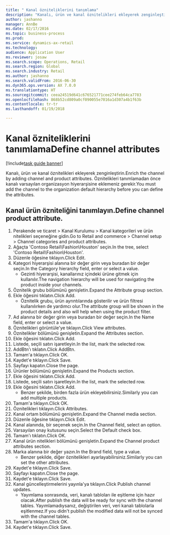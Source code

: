 ```yaml
--- 
title: " Kanal özniteliklerini tanımlama"
description: "Kanalı, ürün ve kanal öznitelikleri ekleyerek zenginleştirin."
author: jashanno
manager: AnnBe
ms.date: 02/17/2016
ms.topic: business-process
ms.prod: 
ms.service: dynamics-ax-retail
ms.technology: 
audience: Application User
ms.reviewer: josaw
ms.search.scope: Operations, Retail
ms.search.region: Global
ms.search.industry: Retail
ms.author: jashanno
ms.search.validFrom: 2016-06-30
ms.dyn365.ops.version: AX 7.0.0
ms.translationtype: HT
ms.sourcegitcommit: ceea24519d641c676521771cee274feb64ca7783
ms.openlocfilehash: 868b52cd809a0cf090055e7016a1d307a4b1f63b
ms.contentlocale: tr-tr
ms.lasthandoff: 01/19/2018

---
```

# <a name="define-channel-attributes"></a><span data-ttu-id="0ca5e-103"> Kanal özniteliklerini tanımlama</span><span class="sxs-lookup"><span data-stu-id="0ca5e-103">Define channel attributes</span></span>

[!include[task guide banner](../includes/task-guide-banner.md)]

<span data-ttu-id="0ca5e-104">Kanalı, ürün ve kanal öznitelikleri ekleyerek zenginleştirin.</span><span class="sxs-lookup"><span data-stu-id="0ca5e-104">Enrich the channel by adding channel and product attributes.</span></span> <span data-ttu-id="0ca5e-105">Öznitelikleri tanımlamadan önce kanalı varsayılan organizasyon hiyerarşisine eklemeniz gerekir.</span><span class="sxs-lookup"><span data-stu-id="0ca5e-105">You must add the channel to the organization default hierarchy before you can define the attributes.</span></span>


## <a name="define-channel-product-attribute"></a><span data-ttu-id="0ca5e-106">Kanal ürün özniteliğini tanımlayın.</span><span class="sxs-lookup"><span data-stu-id="0ca5e-106">Define channel product attribute.</span></span>
1. <span data-ttu-id="0ca5e-107">Perakende ve ticaret > Kanal Kurulumu > Kanal kategorileri ve ürün nitelikleri seçeneğine gidin.</span><span class="sxs-lookup"><span data-stu-id="0ca5e-107">Go to Retail and commerce > Channel setup > Channel categories and product attributes.</span></span>
2. <span data-ttu-id="0ca5e-108">Ağaçta 'Contoso Retail\Fashion\Houston' seçin.</span><span class="sxs-lookup"><span data-stu-id="0ca5e-108">In the tree, select 'Contoso Retail\Fashion\Houston'.</span></span>
3. <span data-ttu-id="0ca5e-109">Düzenle öğesine tıklayın.</span><span class="sxs-lookup"><span data-stu-id="0ca5e-109">Click Edit.</span></span>
4. <span data-ttu-id="0ca5e-110">Kategori hiyerarşisi alanına bir değer girin veya buradan bir değer seçin.</span><span class="sxs-lookup"><span data-stu-id="0ca5e-110">In the Category hierarchy field, enter or select a value.</span></span>
    * <span data-ttu-id="0ca5e-111">Gezinti hiyerarşisi, kanallarınız içindeki ürüne gitmek için kullanılır.</span><span class="sxs-lookup"><span data-stu-id="0ca5e-111">The navigation hierarchy will be used for navigating the product inside your channels.</span></span>  
5. <span data-ttu-id="0ca5e-112">Öznitelik grubu bölümünü genişletin.</span><span class="sxs-lookup"><span data-stu-id="0ca5e-112">Expand the Attribute group section.</span></span>
6. <span data-ttu-id="0ca5e-113">Ekle öğesini tıklatın.</span><span class="sxs-lookup"><span data-stu-id="0ca5e-113">Click Add.</span></span>
    * <span data-ttu-id="0ca5e-114">Öznitelik grubu, ürün ayrıntılarında gösterilir ve ürün filtresi kullanılırken de yardımcı olur.</span><span class="sxs-lookup"><span data-stu-id="0ca5e-114">The attribute group will be shown in the product details and also will help when using the product filter.</span></span>  
7. <span data-ttu-id="0ca5e-115">Ad alanına bir değer girin veya buradan bir değer seçin.</span><span class="sxs-lookup"><span data-stu-id="0ca5e-115">In the Name field, enter or select a value.</span></span>
8. <span data-ttu-id="0ca5e-116">Öznitelikleri görüntüle'ye tıklayın.</span><span class="sxs-lookup"><span data-stu-id="0ca5e-116">Click View attributes.</span></span>
9. <span data-ttu-id="0ca5e-117">Öznitelikler bölümünü genişletin.</span><span class="sxs-lookup"><span data-stu-id="0ca5e-117">Expand the Attributes section.</span></span>
10. <span data-ttu-id="0ca5e-118">Ekle öğesini tıklatın.</span><span class="sxs-lookup"><span data-stu-id="0ca5e-118">Click Add.</span></span>
11. <span data-ttu-id="0ca5e-119">Listede, seçili satırı işaretleyin.</span><span class="sxs-lookup"><span data-stu-id="0ca5e-119">In the list, mark the selected row.</span></span>
12. <span data-ttu-id="0ca5e-120">AddBtn'ı tıklatın.</span><span class="sxs-lookup"><span data-stu-id="0ca5e-120">Click AddBtn.</span></span>
13. <span data-ttu-id="0ca5e-121">Tamam'a tıklayın.</span><span class="sxs-lookup"><span data-stu-id="0ca5e-121">Click OK.</span></span>
14. <span data-ttu-id="0ca5e-122">Kaydet'e tıklayın.</span><span class="sxs-lookup"><span data-stu-id="0ca5e-122">Click Save.</span></span>
15. <span data-ttu-id="0ca5e-123">Sayfayı kapatın.</span><span class="sxs-lookup"><span data-stu-id="0ca5e-123">Close the page.</span></span>
16. <span data-ttu-id="0ca5e-124">Ürünler bölümünü genişletin.</span><span class="sxs-lookup"><span data-stu-id="0ca5e-124">Expand the Products section.</span></span>
17. <span data-ttu-id="0ca5e-125">Ekle öğesini tıklatın.</span><span class="sxs-lookup"><span data-stu-id="0ca5e-125">Click Add.</span></span>
18. <span data-ttu-id="0ca5e-126">Listede, seçili satırı işaretleyin.</span><span class="sxs-lookup"><span data-stu-id="0ca5e-126">In the list, mark the selected row.</span></span>
19. <span data-ttu-id="0ca5e-127">Ekle öğesini tıklatın.</span><span class="sxs-lookup"><span data-stu-id="0ca5e-127">Click Add.</span></span>
    * <span data-ttu-id="0ca5e-128">Benzer şekilde, birden fazla ürün ekleyebilirsiniz.</span><span class="sxs-lookup"><span data-stu-id="0ca5e-128">Similarly you can add multiple products.</span></span>  
20. <span data-ttu-id="0ca5e-129">Tamam'a tıklayın.</span><span class="sxs-lookup"><span data-stu-id="0ca5e-129">Click OK.</span></span>
21. <span data-ttu-id="0ca5e-130">Öznitelikleri tıklayın.</span><span class="sxs-lookup"><span data-stu-id="0ca5e-130">Click Attributes.</span></span>
22. <span data-ttu-id="0ca5e-131">Kanal ortam bölümünü genişletin.</span><span class="sxs-lookup"><span data-stu-id="0ca5e-131">Expand the Channel media section.</span></span>
23. <span data-ttu-id="0ca5e-132">Düzenle öğesine tıklayın.</span><span class="sxs-lookup"><span data-stu-id="0ca5e-132">Click Edit.</span></span>
24. <span data-ttu-id="0ca5e-133">Kanal alanında, bir seçenek seçin.</span><span class="sxs-lookup"><span data-stu-id="0ca5e-133">In the Channel field, select an option.</span></span>
25. <span data-ttu-id="0ca5e-134">Varsayılan onay kutusunu seçin.</span><span class="sxs-lookup"><span data-stu-id="0ca5e-134">Select the Default check box.</span></span>
26. <span data-ttu-id="0ca5e-135">Tamam'ı tıklatın.</span><span class="sxs-lookup"><span data-stu-id="0ca5e-135">Click OK.</span></span>
27. <span data-ttu-id="0ca5e-136">Kanal ürün nitelikleri bölümünü genişletin.</span><span class="sxs-lookup"><span data-stu-id="0ca5e-136">Expand the Channel product attributes section.</span></span>
28. <span data-ttu-id="0ca5e-137">Marka alanına bir değer yazın.</span><span class="sxs-lookup"><span data-stu-id="0ca5e-137">In the Brand field, type a value.</span></span>
    * <span data-ttu-id="0ca5e-138">Benzer şekilde, diğer öznitelikleri ayarlayabilirsiniz.</span><span class="sxs-lookup"><span data-stu-id="0ca5e-138">Similarly you can set the other attributes.</span></span>  
29. <span data-ttu-id="0ca5e-139">Kaydet'e tıklayın.</span><span class="sxs-lookup"><span data-stu-id="0ca5e-139">Click Save.</span></span>
30. <span data-ttu-id="0ca5e-140">Sayfayı kapatın.</span><span class="sxs-lookup"><span data-stu-id="0ca5e-140">Close the page.</span></span>
31. <span data-ttu-id="0ca5e-141">Kaydet'e tıklayın.</span><span class="sxs-lookup"><span data-stu-id="0ca5e-141">Click Save.</span></span>
32. <span data-ttu-id="0ca5e-142">Kanal güncelleştirmelerini yayınla'ya tıklayın.</span><span class="sxs-lookup"><span data-stu-id="0ca5e-142">Click Publish channel updates.</span></span>
    * <span data-ttu-id="0ca5e-143">Yayımlama sonrasında, veri, kanalı tabloları ile eşitleme için hazır olacak.</span><span class="sxs-lookup"><span data-stu-id="0ca5e-143">After publish the data will be ready for sync with the channel tables.</span></span> <span data-ttu-id="0ca5e-144">Yayımlamadıysanız, değiştirilen veri, veri kanalı tablolarla eşitlenmez.</span><span class="sxs-lookup"><span data-stu-id="0ca5e-144">If you didn't publish the modified data will not be synced with the channel tables.</span></span>  
33. <span data-ttu-id="0ca5e-145">Tamam'a tıklayın.</span><span class="sxs-lookup"><span data-stu-id="0ca5e-145">Click OK.</span></span>
34. <span data-ttu-id="0ca5e-146">Kaydet'e tıklayın.</span><span class="sxs-lookup"><span data-stu-id="0ca5e-146">Click Save.</span></span>



